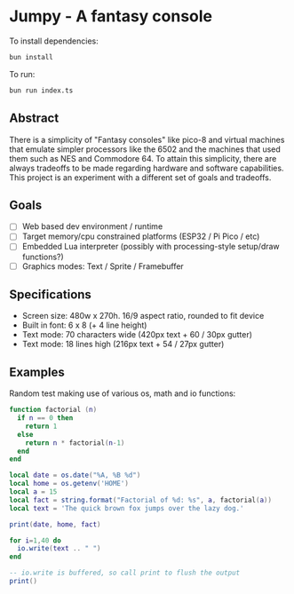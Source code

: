 # Jumpy - A fantasy console

To install dependencies:

```bash
bun install
```

To run:

```bash
bun run index.ts
```

## Abstract

There is a simplicity of "Fantasy consoles" like pico-8 and virtual machines
that emulate simpler processors like the 6502 and the machines that used them
such as NES and Commodore 64. To attain this simplicity, there are always
tradeoffs to be made regarding hardware and software capabilities. This project
is an experiment with a different set of goals and tradeoffs.

## Goals

- [ ] Web based dev environment / runtime
- [ ] Target memory/cpu constrained platforms (ESP32 / Pi Pico / etc)
- [ ] Embedded Lua interpreter (possibly with processing-style setup/draw functions?)
- [ ] Graphics modes: Text / Sprite / Framebuffer

## Specifications

-   Screen size: 480w x 270h. 16/9 aspect ratio, rounded to fit device
-   Built in font: 6 x 8 (+ 4 line height)
-   Text mode: 70 characters wide (420px text + 60 / 30px gutter)
-   Text mode: 18 lines high (216px text + 54 / 27px gutter)

## Examples

Random test making use of various os, math and io functions:

```lua
function factorial (n)
  if n == 0 then
    return 1
  else
    return n * factorial(n-1)
  end
end

local date = os.date("%A, %B %d")
local home = os.getenv('HOME')
local a = 15
local fact = string.format("Factorial of %d: %s", a, factorial(a))
local text = 'The quick brown fox jumps over the lazy dog.'

print(date, home, fact)

for i=1,40 do
  io.write(text .. " ")
end

-- io.write is buffered, so call print to flush the output
print()
```
